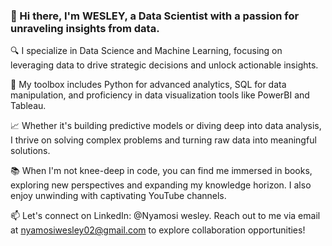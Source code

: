 ### 👋 Hi there, I'm WESLEY, a Data Scientist with a passion for unraveling insights from data.

🔍 I specialize in Data Science and Machine Learning, focusing on leveraging data to drive strategic decisions and unlock actionable insights.

🌱 My toolbox includes Python for advanced analytics, SQL for data manipulation, and proficiency in data visualization tools like PowerBI and Tableau.

📈 Whether it's building predictive models or diving deep into data analysis, I thrive on solving complex problems and turning raw data into meaningful solutions.

📚 When I'm not knee-deep in code, you can find me immersed in books, exploring new perspectives and expanding my knowledge horizon. I also enjoy unwinding with captivating YouTube channels.


📫 Let's connect on LinkedIn: @Nyamosi wesley. Reach out to me via email at nyamosiwesley02@gmail.com to explore collaboration opportunities!
